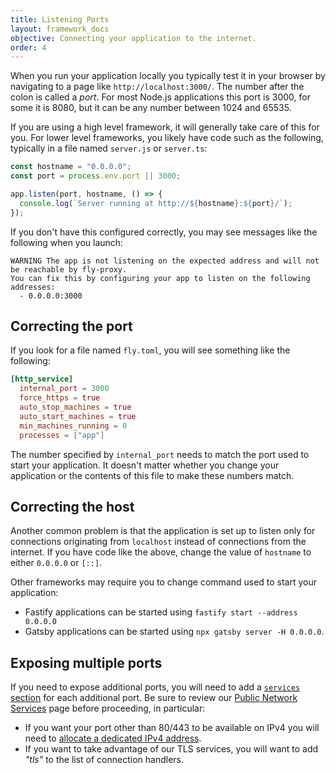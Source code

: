 ```yaml
---
title: Listening Ports
layout: framework_docs
objective: Connecting your application to the internet.
order: 4
---
```


When you run your application locally you typically test it in your browser by navigating
to a page like `http://localhost:3000/`.  The number after the colon is called a _port_.
For most Node.js applications this port is 3000, for some it is 8080, but it can be any number between 1024 and 65535.

If you are using a high level framework, it will generally take care of this for you.
For lower level frameworks, you likely have code such as the following, typically in
a file named `server.js` or `server.ts`:

```javascript
const hostname = "0.0.0.0";
const port = process.env.port || 3000;

app.listen(port, hostname, () => {
  console.log(`Server running at http://${hostname}:${port}/`);
});
```

If you don't have this configured correctly, you may see messages like the following
when you launch:

```text
WARNING The app is not listening on the expected address and will not be reachable by fly-proxy.
You can fix this by configuring your app to listen on the following addresses:
  - 0.0.0.0:3000
```

## Correcting the port

If you look for a file named `fly.toml`, you will see something like the following:

```toml
[http_service]
  internal_port = 3000
  force_https = true
  auto_stop_machines = true
  auto_start_machines = true
  min_machines_running = 0
  processes = ["app"]
```

The number specified by `internal_port` needs to match the port used to start your
application.  It doesn't matter whether you change your application or the contents
of this file to make these numbers match.

## Correcting the host

Another common problem is that the application is set up to listen only for connections
originating from `localhost` instead of connections from the internet.  If you have
code like the above, change the value of `hostname` to either `0.0.0.0` or `[::]`.

Other frameworks may require you to change command used to start your application:

  * Fastify applications can be started using `fastify start --address 0.0.0.0`
  * Gatsby applications can be started using `npx gatsby server -H 0.0.0.0`.

## Exposing multiple ports

If you need to expose additional ports, you will need to add a
[`services` section](https://fly.io/docs/reference/configuration/#the-services-sections) for each additional port.  Be sure to review our
[Public Network Services](https://fly.io/docs/networking/services/) page before proceeding, in particular:

  * If you want your port other than 80/443 to be available on IPv4 you will need to [allocate a dedicated IPv4 address](https://fly.io/docs/flyctl/ips-allocate-v4/).
  * If you want to take advantage of our TLS services, you will want to add _"tls"_ to the list of connection handlers.
